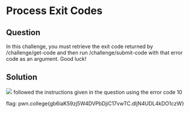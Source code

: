 # Process Exit Codes
## Question
In this challenge, you must retrieve the exit code returned by /challenge/get-code and then run /challenge/submit-code with that error code as an argument. Good luck!


## Solution
![](/images/9.jpg)
followed the instructions given in the question using the error code 10

flag: pwn.college{gb6iaK59zj5W4DVPbDjiC17vwTC.dljN4UDL4kDO1czW}
